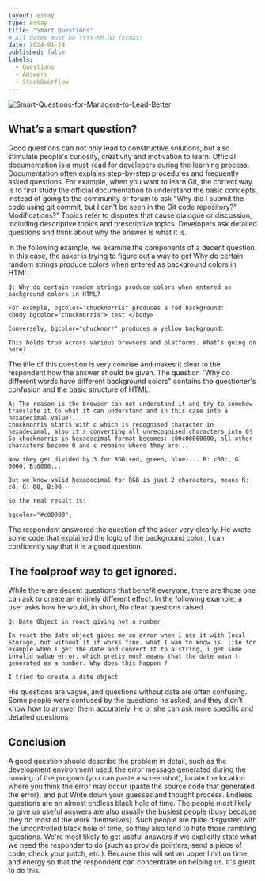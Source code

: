```yaml
---
layout: essay
type: essay
title: "Smart Questions"
# All dates must be YYYY-MM-DD format!
date: 2024-01-24
published: false
labels:
  - Questions
  - Answers
  - StackOverflow
---
```

![Smart-Questions-for-Managers-to-Lead-Better](https://github.com/jingyuh1/jingyuh1.github.io/assets/156954674/cbd6acf8-b66a-4ab6-a4d1-36058faad042)


## What’s a smart question?

Good questions can not only lead to constructive solutions, but also stimulate people's curiosity, creativity and motivation to learn. Official documentation is a must-read for developers during the learning process. Documentation often explains step-by-step procedures and frequently asked questions. For example, when you want to learn Git, the correct way is to first study the official documentation to understand the basic concepts, instead of going to the community or forum to ask "Why did I submit the code using git commit, but I can't be seen in the Git code repository?" Modifications?" Topics refer to disputes that cause dialogue or discussion, including descriptive topics and prescriptive topics. Developers ask detailed questions and think about why the answer is what it is.

In the following example, we examine the components of a decent question. In this case, the asker is trying to figure out a way to get Why do certain random strings produce colors when entered as background colors in HTML.
```
Q: Why do certain random strings produce colors when entered as background colors in HTML?

For example, bgcolor="chucknorris" produces a red background:
<body bgcolor="chucknorris"> test </body>

Conversely, bgcolor="chucknorr" produces a yellow background:

This holds true across various browsers and platforms. What’s going on here?

```

The title of this question is very concise and makes it clear to the respondent how the answer should be given. The question "Why do different words have different background colors" contains the questioner's confusion and the basic structure of HTML.
```
A: The reason is the browser can not understand it and try to somehow translate it to what it can understand and in this case into a hexadecimal value!...
chucknorris starts with c which is recognised character in hexadecimal, also it's converting all unrecognised characters into 0!
So chucknorris in hexadecimal format becomes: c00c00000000, all other characters become 0 and c remains where they are...

Now they get divided by 3 for RGB(red, green, blue)... R: c00c, G: 0000, B:0000...

But we know valid hexadecimal for RGB is just 2 characters, means R: c0, G: 00, B:00

So the real result is:

bgcolor="#c00000";

```
 
The respondent answered the question of the asker very clearly. He wrote some code that explained the logic of the background color., I can confidently say that it is a good question.

## The foolproof way to get ignored.

While there are decent questions that benefit everyone, there are those one can ask to create an entirely different effect. In the following example, a user asks how he would, in short, No clear questions raised
.

```
Q: Date Object in react giving not a number

In react the date object gives me an error when i use it with local Storage, but without it it works fine. what I wan to know is. like for example when I get the date and convert it to a string, i get some invalid value error, which pretty much means that the date wasn't generated as a number. Why does this happen ?

I tried to create a date object
```

His questions are vague, and questions without data are often confusing. Some people were confused by the questions he asked, and they didn't know how to answer them accurately. He or she can ask more specific and detailed questions
## Conclusion

A good question should describe the problem in detail, such as the development environment used, the error message generated during the running of the program (you can paste a screenshot), locate the location where you think the error may occur (paste the source code that generated the error), and put Write down your guesses and thought process. Endless questions are an almost endless black hole of time. The people most likely to give us useful answers are also usually the busiest people (busy because they do most of the work themselves). Such people are quite disgusted with the uncontrolled black hole of time, so they also tend to hate those rambling questions. We're most likely to get useful answers if we explicitly state what we need the responder to do (such as provide pointers, send a piece of code, check your patch, etc.). Because this will set an upper limit on time and energy so that the respondent can concentrate on helping us. It's great to do this.
